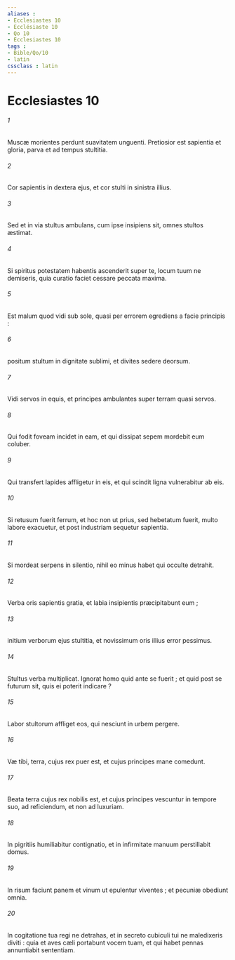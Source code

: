 ```yaml
---
aliases : 
- Ecclesiastes 10
- Ecclésiaste 10
- Qo 10
- Ecclesiastes 10
tags : 
- Bible/Qo/10
- latin
cssclass : latin
---
```


# Ecclesiastes 10

###### 1
Muscæ morientes perdunt suavitatem unguenti. Pretiosior est sapientia et gloria, parva et ad tempus stultitia.
###### 2
Cor sapientis in dextera ejus, et cor stulti in sinistra illius.
###### 3
Sed et in via stultus ambulans, cum ipse insipiens sit, omnes stultos æstimat.
###### 4
Si spiritus potestatem habentis ascenderit super te, locum tuum ne demiseris, quia curatio faciet cessare peccata maxima.
###### 5
Est malum quod vidi sub sole, quasi per errorem egrediens a facie principis :
###### 6
positum stultum in dignitate sublimi, et divites sedere deorsum.
###### 7
Vidi servos in equis, et principes ambulantes super terram quasi servos.
###### 8
Qui fodit foveam incidet in eam, et qui dissipat sepem mordebit eum coluber.
###### 9
Qui transfert lapides affligetur in eis, et qui scindit ligna vulnerabitur ab eis.
###### 10
Si retusum fuerit ferrum, et hoc non ut prius, sed hebetatum fuerit, multo labore exacuetur, et post industriam sequetur sapientia.
###### 11
Si mordeat serpens in silentio, nihil eo minus habet qui occulte detrahit.
###### 12
Verba oris sapientis gratia, et labia insipientis præcipitabunt eum ;
###### 13
initium verborum ejus stultitia, et novissimum oris illius error pessimus.
###### 14
Stultus verba multiplicat. Ignorat homo quid ante se fuerit ; et quid post se futurum sit, quis ei poterit indicare ?
###### 15
Labor stultorum affliget eos, qui nesciunt in urbem pergere.
###### 16
Væ tibi, terra, cujus rex puer est, et cujus principes mane comedunt.
###### 17
Beata terra cujus rex nobilis est, et cujus principes vescuntur in tempore suo, ad reficiendum, et non ad luxuriam.
###### 18
In pigritiis humiliabitur contignatio, et in infirmitate manuum perstillabit domus.
###### 19
In risum faciunt panem et vinum ut epulentur viventes ; et pecuniæ obediunt omnia.
###### 20
In cogitatione tua regi ne detrahas, et in secreto cubiculi tui ne maledixeris diviti : quia et aves cæli portabunt vocem tuam, et qui habet pennas annuntiabit sententiam.
